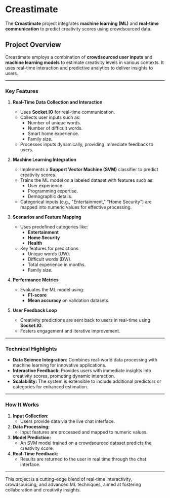 # **Creastimate**

The **Creastimate** project integrates **machine learning (ML)** and **real-time communication** to predict creativity scores using crowdsourced data.

## **Project Overview**

Creastimate employs a combination of **crowdsourced user inputs** and **machine learning models** to estimate creativity levels in various contexts. It uses real-time interaction and predictive analytics to deliver insights to users.  

---

### **Key Features**

1. **Real-Time Data Collection and Interaction**
   - Uses **Socket.IO** for real-time communication.
   - Collects user inputs such as:
     - Number of unique words.
     - Number of difficult words.
     - Smart home experience.
     - Family size.
   - Processes inputs dynamically, providing immediate feedback to users.

2. **Machine Learning Integration**
   - Implements a **Support Vector Machine (SVM)** classifier to predict creativity scores.
   - Trains the ML model on a labeled dataset with features such as:
     - User experience.
     - Programming expertise.
     - Demographic details.
   - Categorical inputs (e.g., "Entertainment," "Home Security") are mapped into numeric values for effective processing.

3. **Scenarios and Feature Mapping**
   - Uses predefined categories like:
     - **Entertainment**
     - **Home Security**
     - **Health**
   - Key features for predictions:
     - Unique words (UW).
     - Difficult words (DW).
     - Total experience in months.
     - Family size.

4. **Performance Metrics**
   - Evaluates the ML model using:
     - **F1-score**
     - **Mean accuracy** on validation datasets.

5. **User Feedback Loop**
   - Creativity predictions are sent back to users in real-time using **Socket.IO**.
   - Fosters engagement and iterative improvement.

---

### **Technical Highlights**
- **Data Science Integration:** Combines real-world data processing with machine learning for innovative applications.
- **Interactive Feedback:** Provides users with immediate insights into creativity scores, promoting dynamic interaction.
- **Scalability:** The system is extensible to include additional predictors or categories for enhanced estimation.

---

### **How It Works**
1. **Input Collection:**
   - Users provide data via the live chat interface.
2. **Data Processing:**
   - Input features are processed and mapped to numeric values.
3. **Model Prediction:**
   - An SVM model trained on a crowdsourced dataset predicts the creativity score.
4. **Real-Time Feedback:**
   - Results are returned to the user in real time through the chat interface.

---

This project is a cutting-edge blend of real-time interactivity, crowdsourcing, and advanced ML techniques, aimed at fostering collaboration and creativity insights.
